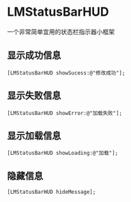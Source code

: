 # LMStatusBarHUD
一个非常简单宜用的状态栏指示器小框架

## 显示成功信息
```objc
[LMStatusBarHUD showSucess:@"修改成功"];
```

## 显示失败信息
```objc
[LMStatusBarHUD showError:@"加载失败"];
```

## 显示加载信息
```objc
[LMStatusBarHUD showLoading:@"加载"];
```

## 隐藏信息
```objc
[LMStatusBarHUD hideMessage];
```
